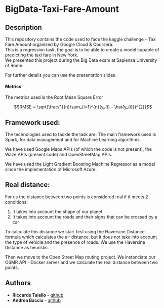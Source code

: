 # BigData-Taxi-Fare-Amount

## Description

This repository contains the code used to face the kaggle challenge - Taxi Fare Amount organized by Google Cloud & Coursera.<br>
This is a regression task, the goal is to be able to create a model capable of predicting the taxi fare in New York.<br>
We presented this project during the Big Data exam at Sapienza University of Rome.

For further details you can use the presentation slides.


#### Metrics

The metrics used is the Root Mean Square Error

$$RMSE = \sqrt{\frac{1}{n}\sum_{i=1}^{n}(y_{i} - \hat{y_{i}})^{2}}$$
## Framework used:

The technologies used to tackle the task are:
The main framework used is Spark, for data management and for Machine Learning algorithms.

We have used Google Maps APIs (of which the code is not present), the Waze APIs (present code) and OpenStreetMap APIs.

We have used the Light Gradient Boosting Machine Regressor as a model since the implementation of Microsoft Azure.

## Real distance:
For us the distance between two points is considered real if it meets 2 conditions:
1. It takes into account the shape of our planet
2. It takes into account the roads and their signs that can be crossed by a car

To calculate this distance we start first using the Haversine Distance formula which calculates the air distance, but it does not take into account the type of vehicle and the presence of roads. We use the Haversine Distance as heuristic.

Then we move to the Open Street Map routing project. We instanciate our OSMR API - Docker server and we calculate the real distance between two points.





## Authors

*   **Riccardo Taiello**  - [github](https://github.com/riccardinho22)
*   **Andrea Bacciu**  - [github](https://github.com/andreabac3)
